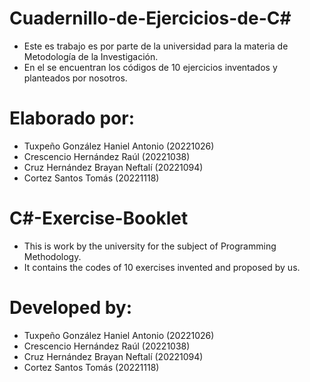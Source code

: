 # Cuadernillo-de-Ejercicios-de-C#
- Este es trabajo es por parte de la universidad para la materia de Metodología de la Investigación.
- En el se encuentran los códigos de 10 ejercicios inventados y planteados por nosotros.

# Elaborado por:
  - Tuxpeño González Haniel Antonio (20221026)
  - Crescencio Hernández Raúl (20221038)
  - Cruz Hernández Brayan Neftalí (20221094)
  - Cortez Santos Tomás (20221118)
 
# C#-Exercise-Booklet
- This is work by the university for the subject of Programming Methodology.
- It contains the codes of 10 exercises invented and proposed by us.

# Developed by:
  - Tuxpeño González Haniel Antonio (20221026)
  - Crescencio Hernández Raúl (20221038)
  - Cruz Hernández Brayan Neftalí (20221094)
  - Cortez Santos Tomás (20221118)
